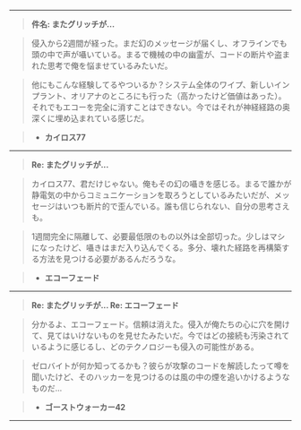 
---

> **件名: またグリッチが...**

> 侵入から2週間が経った。まだ幻のメッセージが届くし、オフラインでも頭の中で声が囁いている。まるで機械の中の幽霊が、コードの断片や盗まれた思考で俺を悩ませているみたいだ。

> 他にもこんな経験してるやついるか？システム全体のワイプ、新しいインプラント、オリアナのところにも行った（高かったけど価値はあった）。それでもエコーを完全に消すことはできない。今ではそれが神経経路の奥深くに埋め込まれている感じだ。

> - **カイロス77**

---

> **Re: またグリッチが...**

> カイロス77、君だけじゃない。俺もその幻の囁きを感じる。まるで誰かが静電気の中からコミュニケーションを取ろうとしているみたいだが、メッセージはいつも断片的で歪んでいる。誰も信じられない、自分の思考さえも。

> 1週間完全に隔離して、必要最低限のもの以外は全部切った。少しはマシになったけど、囁きはまだ入り込んでくる。多分、壊れた経路を再構築する方法を見つける必要があるんだろうな。

> - **エコーフェード**

---

> **Re: またグリッチが... Re: エコーフェード**

> 分かるよ、エコーフェード。信頼は消えた。侵入が俺たちの心に穴を開けて、見てはいけないものを見せたみたいだ。今ではどの接続も汚染されているように感じるし、どのテクノロジーも侵入の可能性がある。

> ゼロバイトが何か知ってるかも？彼らが攻撃のコードを解読したって噂を聞いたけど、そのハッカーを見つけるのは風の中の煙を追いかけるようなものだ...

> - **ゴーストウォーカー42**

---
